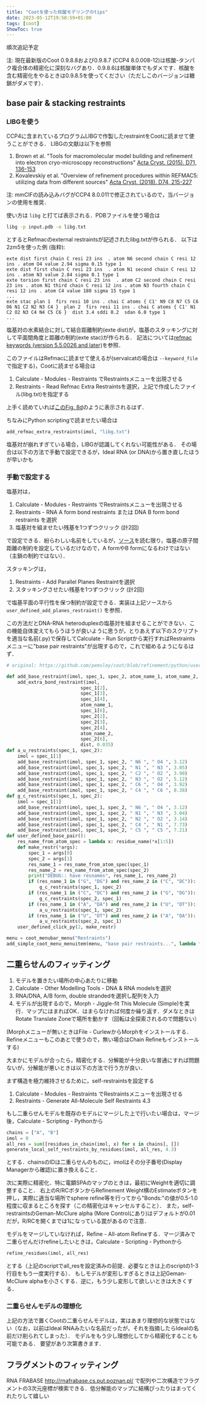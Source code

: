 ```yaml
---
title: "Cootを使った核酸モデリングのtips"
date: 2023-05-12T19:58:59+01:00
tags: [coot]
ShowToc: true
---
```


順次追記予定

注: 現在最新版のCoot 0.9.8.8および0.9.8.7 (CCP4 8.0.008-12)は核酸-タンパク複合体の精密化に深刻なバグあり．0.9.8.6は核酸単体でもダメです．核酸を含む精密化をやるときは0.9.8.5を使ってください（ただしこのバージョンは糖鎖がダメです）．

## base pair & stacking restraints
### LIBGを使う
CCP4に含まれているプログラムLIBGで作製したrestraintをCootに読ませて使うことができる．
LIBGの文献は以下を参照
1. Brown et al. "Tools for macromolecular model building and refinement into electron cryo-microscopy reconstructions" [Acta Cryst. (2015). D71, 136-153](https://doi.org/10.1107/S1399004714021683)
2. Kovalevskiy et al. "Overview of refinement procedures within REFMAC5: utilizing data from different sources" [Acta Cryst. (2018). D74, 215-227](https://doi.org/10.1107/S2059798318000979)

注: mmCIFの読み込みバグがCCP4 8.0.011で修正されているので，当バージョンの使用を推奨．

使い方は `libg` と打てば表示される．PDBファイルを使う場合は

```bash
libg -p input.pdb -o libg.txt
```

とするとRefmacのexternal restraintsが記述されたlibg.txtが作られる．
以下は2zm5を使った例 (抜粋):

```
exte dist first chain C resi 23 ins  . atom N6 second chain C resi 12 ins . atom O4 value 2.94 sigma 0.15 type 1 
exte dist first chain C resi 23 ins  . atom N1 second chain C resi 12 ins . atom N3 value 2.84 sigma 0.1 type 1 
exte torsion first chain C resi 23 ins  . atom C2 second chain C resi 23 ins . atom N1 third chain C resi 12 ins . atom N3 fourth chain C resi 12 ins . atom C4 value 180 sigma 15 type 1 
...
exte stac plan 1  firs resi 10 ins . chai C atoms { C1' N9 C8 N7 C5 C6 O6 N1 C2 N2 N3 C4 }  plan 2  firs resi 11 ins . chai C atoms { C1' N1 C2 O2 N3 C4 N4 C5 C6 }  dist 3.4 sddi 0.2  sdan 6.0 type 1
...
```

塩基対の水素結合に対して結合距離制約(exte dist)が，塩基のスタッキングに対して平面間角度と距離の制約(exte stac)が作られる．
記法については[refmac keywords (version 5.5.0026 and later)](https://www2.mrc-lmb.cam.ac.uk/groups/murshudov/content/refmac/refmac_keywords.html)を参照．

このファイルはRefmacに読ませて使えるが(servalcatの場合は `--keyword_file` で指定する)，Cootに読ませる場合は

1. Calculate - Modules - Restraints でRestraintsメニューを出現させる
2. Restraints - Read Refmac Extra Restraintsを選択，上記で作成したファイル(libg.txt)を指定する

上手く読めていれば[このFig. 8d](https://journals.iucr.org/d/issues/2015/01/00/ba5226/ba5226fig8.html)のように表示されるはず．

ちなみにPython scriptingで読ませたい場合は

```py
add_refmac_extra_restraints(imol, "libg.txt")
```

塩基対が崩れすぎている場合，LIBGが認識してくれない可能性がある．
その場合は以下の方法で手動で設定できるが，Ideal RNA (or DNA)から置き直したほうが早いかも

### 手動で設定する

塩基対は，

1. Calculate - Modules - Restraints でRestraintsメニューを出現させる
2. Restraints - RNA A form bond restraints または DNA B form bond restraints を選択
3. 塩基対を組ませたい残基を1つずつクリック (計2回)

で設定できる．紛らわしい名前をしているが，[ソース](https://github.com/pemsley/coot/blob/8711a215318fdd934ddc745cfbe56a83e31362c0/python/user_define_restraints.py#L159)を読む限り，塩基の原子間距離の制約を設定しているだけなので，A formやB formになるわけではない（主鎖の制約ではない）．

スタッキングは，

1. Restraints - Add Parallel Planes Restraintを選択
2. スタッキングさせたい残基を1つずつクリック (計2回)

で塩基平面の平行性を保つ制約が設定できる．実装は上記ソースから `user_defined_add_planes_restraint()` を参照．

この方法だとDNA-RNA heteroduplexの塩基対を組ませることができない．この機能自体変えてもらうほうが良いように思うが，とりあえず以下のスクリプトを適当な名前(.py)で保存してCalculate - Run Scriptから実行すればRestraintsメニューに"base pair restraints"が出現するので，これで組めるようになるはず．

```py
# original: https://github.com/pemsley/coot/blob/refinement/python/user_define_restraints.py

def add_base_restraint(imol, spec_1, spec_2, atom_name_1, atom_name_2, dist):
    add_extra_bond_restraint(imol,
                           spec_1[2],
                           spec_1[3],
                           spec_1[4],
                           atom_name_1,
                           spec_1[6],
                           spec_2[2],
                           spec_2[3],
                           spec_2[4],
                           atom_name_2,
                           spec_2[6],
                           dist, 0.035)
def a_u_restraints(spec_1, spec_2):
    imol = spec_1[1]
    add_base_restraint(imol, spec_1, spec_2, " N6 ", " O4 ", 3.12)
    add_base_restraint(imol, spec_1, spec_2, " N1 ", " N3 ", 3.05)
    add_base_restraint(imol, spec_1, spec_2, " C2 ", " O2 ", 3.90)
    add_base_restraint(imol, spec_1, spec_2, " N3 ", " O2 ", 5.12)
    add_base_restraint(imol, spec_1, spec_2, " C6 ", " O4 ", 3.92)
    add_base_restraint(imol, spec_1, spec_2, " C4 ", " C6 ", 8.38)
def g_c_restraints(spec_1, spec_2):
    imol = spec_1[1]
    add_base_restraint(imol, spec_1, spec_2, " N6 ", " O4 ", 3.12)
    add_base_restraint(imol, spec_1, spec_2, " N1 ", " N3 ", 3.04)
    add_base_restraint(imol, spec_1, spec_2, " N2 ", " O2 ", 3.14)
    add_base_restraint(imol, spec_1, spec_2, " C4 ", " N1 ", 7.73)
    add_base_restraint(imol, spec_1, spec_2, " C5 ", " C5 ", 7.21)
def user_defined_base_pair():
    res_name_from_atom_spec = lambda x: residue_name(*x[1:5])
    def make_restr(*args):
        spec_1 = args[0]
        spec_2 = args[1]
        res_name_1 = res_name_from_atom_spec(spec_1)
        res_name_2 = res_name_from_atom_spec(spec_2)
        print("DEBUG:: have resnames", res_name_1, res_name_2)
        if (res_name_1 in ("G", "DG") and res_name_2 in ("C", "DC")):
            g_c_restraints(spec_1, spec_2)
        if (res_name_1 in ("C", "DC") and res_name_2 in ("G", "DG")):
            g_c_restraints(spec_2, spec_1)
        if (res_name_1 in ("A", "DA") and res_name_2 in ("U", "DT")):
            a_u_restraints(spec_1, spec_2)
        if (res_name_1 in ("U", "DT") and res_name_2 in ("A", "DA")):
            a_u_restraints(spec_2, spec_1)
    user_defined_click_py(2, make_restr)

menu = coot_menubar_menu("Restraints")
add_simple_coot_menu_menuitem(menu, "base pair restraints...", lambda func: user_defined_base_pair())
```

## 二重らせんのフィッティング

1. モデルを置きたい場所の中心あたりに移動
2. Calculate - Other Modelling Tools - DNA & RNA modelsを選択
3. RNA/DNA, A/B form, double strandedを選択し配列を入力
4. モデルが出現するので，Morph - Jiggle-fit This Molecule (Simple)を実行．マップにはまればOK．はまらなければ何度か繰り返す．ダメなときはRotate Translate Zoneで場所を動かす（回転は全探索されるので問題ない）

(Morphメニューが無いときはFile - CurlewからMorphをインストールする．Refineメニューもこのあとで使うので，無い場合はChain Refineもインストールする)

大まかにモデルが合ったら，精密化する．分解能が十分良いな普通にすれば問題ないが，分解能が悪いときは以下の方法で行う方が良い．

まず構造を極力維持させるために，self-restraintsを設定する

1. Calculate - Modules - Restraints でRestraintsメニューを出現させる
2. Restraints - Generate All-Molecule Self Restraints 4.3

もし二重らせんモデルを既存のモデルにマージした上で行いたい場合は，マージ後，Calculate - Scripting - Pythonから

```py
chains = ["A", "B"]
imol = 0
all_res = sum([residues_in_chain(imol, x) for x in chains], [])
generate_local_self_restraints_by_residues(imol, all_res, 4.3)
```

とする．chainsのIDは二重らせんのものに，imolはその分子番号(Display Managerから確認)に置き換えること．

次に実際に精密化．特に電顕SPAのマップのときは，最初にWeightを適切に調整すること．
右上のR/RCボタンからRefinement Weight横のEstimateボタンを押し，実際に適当な場所でsphere refine等を行ってから"Bonds:"の値が0.5-1.0程度に収まるところを探す（この精密化はキャンセルすること）．
また，self-restraintsのGeman-McClure alpha (More Controlにあり)はデフォルトが0.01だが，R/RCを開くまでは1になっている罠があるので注意．

モデルをマージしていなければ，Refine - All-atom Refineする．マージ済みで二重らせんだけrefineしたいときは，Calculate - Scripting - Pythonから

```py
refine_residues(imol, all_res)
```

とする（上記のscriptでall_resを設定済みの前提．必要なときは上のscriptの1-3行目をもう一度実行する）．
もしモデルが変形しすぎるときは上記Geman-McClure alphaを小さくする．逆に，もう少し変形して欲しいときは大きくする．

### 二重らせんモデルの理想化

上記の方法で置くCootの二重らせんモデルは，実はあまり理想的な状態ではない（なお，以前はIdeal RNAみたいな名前だったが，それを指摘したらIdealの名前だけ削られてしまった）．
モデルをもう少し理想化してから精密化することも可能である．
要望があり次第書きます．

## フラグメントのフィッティング

RNA FRABASE http://rnafrabase.cs.put.poznan.pl/ で配列や二次構造でフラグメントの3次元座標が検索できる．低分解能のマップに結構ぴったりはまってくれたりして嬉しい
